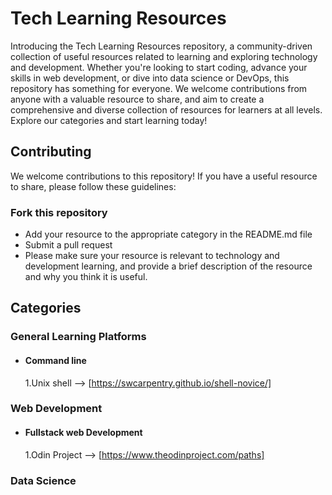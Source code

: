 
# Tech Learning Resources

Introducing the Tech Learning Resources repository, a community-driven collection of useful resources related to learning and exploring technology and development. Whether you're looking to start coding, advance your skills in web development, or dive into data science or DevOps, this repository has something for everyone. We welcome contributions from anyone with a valuable resource to share, and aim to create a comprehensive and diverse collection of resources for learners at all levels. Explore our categories and start learning today!


## Contributing

We welcome contributions to this repository! If you have a useful resource to share, please follow these guidelines:

### Fork this repository

- Add your resource to the appropriate category in the README.md file
- Submit a pull request
- Please make sure your resource is relevant to technology and development learning, and provide a brief description of the resource and why you think it is useful.

## Categories

### General Learning Platforms
- #### Command line 
  1.Unix shell  --> [https://swcarpentry.github.io/shell-novice/]


### Web Development

- #### Fullstack web Development
  1.Odin Project --> [https://www.theodinproject.com/paths]

### Data Science

